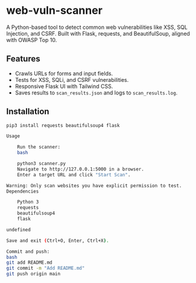 # web-vuln-scanner
A Python-based tool to detect common web vulnerabilities like XSS, SQL Injection, and CSRF. Built with Flask, requests, and BeautifulSoup, aligned with OWASP Top 10.
## Features
- Crawls URLs for forms and input fields.
- Tests for XSS, SQLi, and CSRF vulnerabilities.
- Responsive Flask UI with Tailwind CSS.
- Saves results to `scan_results.json` and logs to `scan_results.log`.

## Installation
```bash
pip3 install requests beautifulsoup4 flask

Usage

    Run the scanner:
    bash

    python3 scanner.py
    Navigate to http://127.0.0.1:5000 in a browser.
    Enter a target URL and click "Start Scan".

Warning: Only scan websites you have explicit permission to test.
Dependencies

    Python 3
    requests
    beautifulsoup4
    flask

undefined

Save and exit (Ctrl+O, Enter, Ctrl+X).

Commit and push:
bash
git add README.md
git commit -m "Add README.md"
git push origin main
